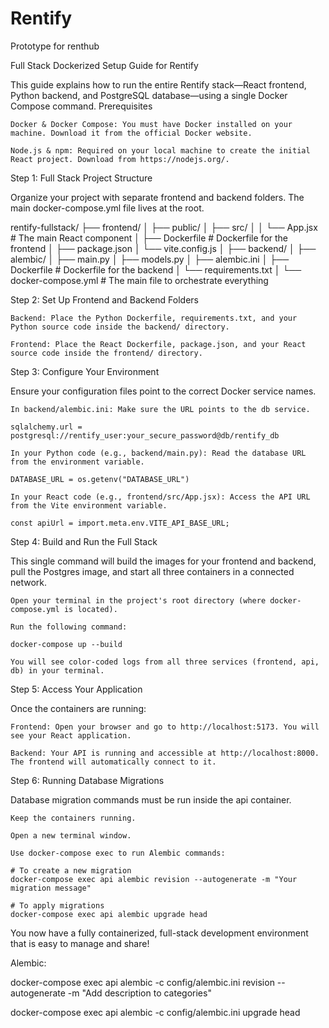 # Rentify
Prototype for renthub

Full Stack Dockerized Setup Guide for Rentify

This guide explains how to run the entire Rentify stack—React frontend, Python backend, and PostgreSQL database—using a single Docker Compose command.
Prerequisites

    Docker & Docker Compose: You must have Docker installed on your machine. Download it from the official Docker website.

    Node.js & npm: Required on your local machine to create the initial React project. Download from https://nodejs.org/.

Step 1: Full Stack Project Structure

Organize your project with separate frontend and backend folders. The main docker-compose.yml file lives at the root.

rentify-fullstack/
├── frontend/
│   ├── public/
│   ├── src/
│   │   └── App.jsx         # The main React component
│   ├── Dockerfile          # Dockerfile for the frontend
│   ├── package.json
│   └── vite.config.js
│
├── backend/
│   ├── alembic/
│   ├── main.py
│   ├── models.py
│   ├── alembic.ini
│   ├── Dockerfile          # Dockerfile for the backend
│   └── requirements.txt
│
└── docker-compose.yml      # The main file to orchestrate everything

Step 2: Set Up Frontend and Backend Folders

    Backend: Place the Python Dockerfile, requirements.txt, and your Python source code inside the backend/ directory.

    Frontend: Place the React Dockerfile, package.json, and your React source code inside the frontend/ directory.

Step 3: Configure Your Environment

Ensure your configuration files point to the correct Docker service names.

    In backend/alembic.ini: Make sure the URL points to the db service.

    sqlalchemy.url = postgresql://rentify_user:your_secure_password@db/rentify_db

    In your Python code (e.g., backend/main.py): Read the database URL from the environment variable.

    DATABASE_URL = os.getenv("DATABASE_URL")

    In your React code (e.g., frontend/src/App.jsx): Access the API URL from the Vite environment variable.

    const apiUrl = import.meta.env.VITE_API_BASE_URL;

Step 4: Build and Run the Full Stack

This single command will build the images for your frontend and backend, pull the Postgres image, and start all three containers in a connected network.

    Open your terminal in the project's root directory (where docker-compose.yml is located).

    Run the following command:

    docker-compose up --build

    You will see color-coded logs from all three services (frontend, api, db) in your terminal.

Step 5: Access Your Application

Once the containers are running:

    Frontend: Open your browser and go to http://localhost:5173. You will see your React application.

    Backend: Your API is running and accessible at http://localhost:8000. The frontend will automatically connect to it.

Step 6: Running Database Migrations

Database migration commands must be run inside the api container.

    Keep the containers running.

    Open a new terminal window.

    Use docker-compose exec to run Alembic commands:

    # To create a new migration
    docker-compose exec api alembic revision --autogenerate -m "Your migration message"

    # To apply migrations
    docker-compose exec api alembic upgrade head

You now have a fully containerized, full-stack development environment that is easy to manage and share!



Alembic:

docker-compose exec api alembic -c config/alembic.ini revision --autogenerate -m "Add description to categories"

docker-compose exec api alembic -c config/alembic.ini upgrade head